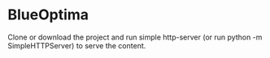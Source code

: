 # BlueOptima

Clone or download the project and run simple http-server (or run python -m SimpleHTTPServer) to serve the content.
